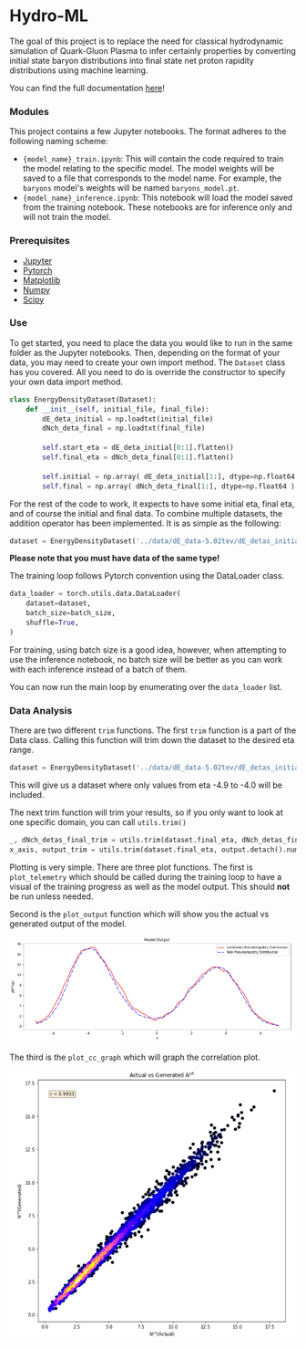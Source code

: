 # Hydro-ML

The goal of this project is to replace the need for classical hydrodynamic simulation of Quark-Gluon Plasma to infer certainly
properties by converting initial state baryon distributions into final state net proton rapidity distributions using machine learning.

You can find the full documentation [here](https://brandonb.info/hydroml-docs)!

### Modules
This project contains a few Jupyter notebooks. The format adheres to the following naming scheme: 
- `{model_name}_train.ipynb`: This will contain the code required to train the model relating to the specific model. The model weights will be saved to a file that corresponds to the model name. For example, the `baryons` model's weights will be named `baryons_model.pt`. 
- `{model_name}_inference.ipynb`: This notebook will load the model saved from the training notebook. These notebooks are for inference only and will not train the model.

### Prerequisites
- [Jupyter](https://jupyter.org/)
- [Pytorch](https://pytorch.org/)
- [Matplotlib](https://matplotlib.org/)
- [Numpy](https://numpy.org/)
- [Scipy](https://scipy.org/)

### Use
To get started, you need to place the data you would like to run in the same folder as the Jupyter notebooks. Then,
depending on the format of your data, you may need to create your own import method. The `Dataset` class has you covered. 
All you need to do is override the constructor to specify your own data import  method. 
```python
class EnergyDensityDataset(Dataset):
    def __init__(self, initial_file, final_file):
        dE_deta_initial = np.loadtxt(initial_file)
        dNch_deta_final = np.loadtxt(final_file)

        self.start_eta = dE_deta_initial[0:1].flatten()
        self.final_eta = dNch_deta_final[0:1].flatten()

        self.initial = np.array( dE_deta_initial[1:], dtype=np.float64 )
        self.final = np.array( dNch_deta_final[1:], dtype=np.float64 )
```

For the rest of the code to work, it expects to have some initial eta, final eta, and of course the initial and final data.
To combine multiple datasets, the addition operator has been implemented. It is as simple as the following:
```python
dataset = EnergyDensityDataset('../data/dE_data-5.02tev/dE_detas_initial', '../data/dE_data-5.02tev/dET_deta_final') + EnergyDensityDataset('../data/dE_data-5.02tev/dE_detas_initial2', '../data/dE_data-5.02tev/dET_deta_final2')
```
**Please note that you must have data of the same type!**

The training loop follows Pytorch convention using the DataLoader class. 
```python
data_loader = torch.utils.data.DataLoader(
    dataset=dataset,
    batch_size=batch_size,
    shuffle=True,
)
```
For training, using batch size is a good idea, however, when attempting to use the inference notebook, no batch size will be better
as you can work with each inference instead of a batch of them.

You can now run the main loop by enumerating over the `data_loader` list.

### Data Analysis
There are two different `trim` functions. The first `trim` function is a part of the Data class. Calling this function
will trim down the dataset to the desired eta range.
```python
dataset = EnergyDensityDataset('../data/dE_data-5.02tev/dE_detas_initial', '../data/dE_data-5.02tev/dET_deta_final').trim(-4.9, -4.) + EnergyDensityDataset('../data/dE_data-5.02tev/dE_detas_initial2', '../data/dE_data-5.02tev/dET_deta_final2').trim(-4.9, -4.)
```
This will give us a dataset where only values from eta -4.9 to -4.0 will be included. 

The next trim function will trim your results, so if you only want to look at one specific domain, you can 
call `utils.trim()`
```python
_, dNch_detas_final_trim = utils.trim(dataset.final_eta, dNch_detas_final.numpy(), -4.9, -4.)
x_axis, output_trim = utils.trim(dataset.final_eta, output.detach().numpy(), -4.9, -4.)
```

Plotting is very simple. There are three plot functions. The first is `plot_telemetry` which should be called during the 
training loop to have a visual of the training progress as well as the model output. This should **not** be run unless
needed.

Second is the `plot_output` function which will show you the actual vs generated output of the model.

![](images/baryon_model_image.png)

The third is the `plot_cc_graph` which will graph the correlation plot.

![](images/energy_density_image.png)
